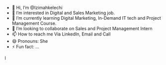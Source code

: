 - 👋 Hi, I’m @Izimahkelechi
- 👀 I’m interested in Digital and Sales Marketing job.
- 🌱 I’m currently learning Digital Marketing, In-Demand IT tech and Project Management Course.
- 💞️ I’m looking to collaborate on Sales and Project Management Intern
- 📫 How to reach me Via LinkedIn, Email and Call
- 😄 Pronouns: She
- ⚡ Fun fact: ...

<!---
Izimahkelechi/Izimahkelechi is a ✨ special ✨ repository because its `README.md` (this file) appears on your GitHub profile.
You can click the Preview link to take a look at your changes.
--->
l
